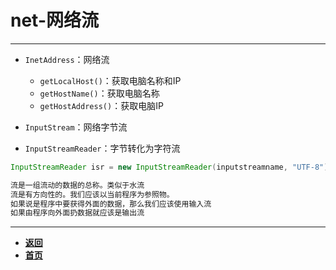 # net-网络流

---

- `InetAddress`：网络流
  - `getLocalHost()`：获取电脑名称和IP
  - `getHostName()`：获取电脑名称
  - `getHostAddress()`：获取电脑IP

- `InputStream`：网络字节流
- `InputStreamReader`：字节转化为字符流

```java
InputStreamReader isr = new InputStreamReader(inputstreamname, "UTF-8");
```

```txt
流是一组流动的数据的总称。类似于水流
流是有方向性的。我们应该以当前程序为参照物。
如果说是程序中要获得外面的数据，那么我们应该使用输入流
如果由程序向外面扔数据就应该是输出流
```

---

- [**返回**](https://code.aliyun.com/kangxianghui/studywrod/tree/master/%E5%A4%A7%E4%BA%8C%E5%AD%A6%E4%B9%A0%E7%9F%A5%E8%AF%86%E7%82%B9/java)
- [**首页**](https://code.aliyun.com/kangxianghui/studywrod/tree/master)
